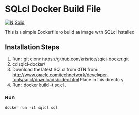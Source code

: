 # SQLcl Docker Build File

[![N|Solid](http://www.oracle.com/technetwork/developer-tools/sqlcl/sqlcl-32-2994764.png)](http://www.oracle.com/technetwork/developer-tools/sqlcl/index.html)

This is a simple Dockerfile to build an image with SQLcl installed


## Installation Steps

1. Run :   git clone https://github.com/krisrice/sqlcl-docker.git
2.  cd sqlcl-docker/
3.  Download the latest SQLcl from OTN from:
      http://www.oracle.com/technetwork/developer-tools/sqlcl/downloads/index.html
   Place in this directory
4. Run :  docker build -t sqlcl .


### Run

``` 
docker run -it sqlcl sql
``` 

